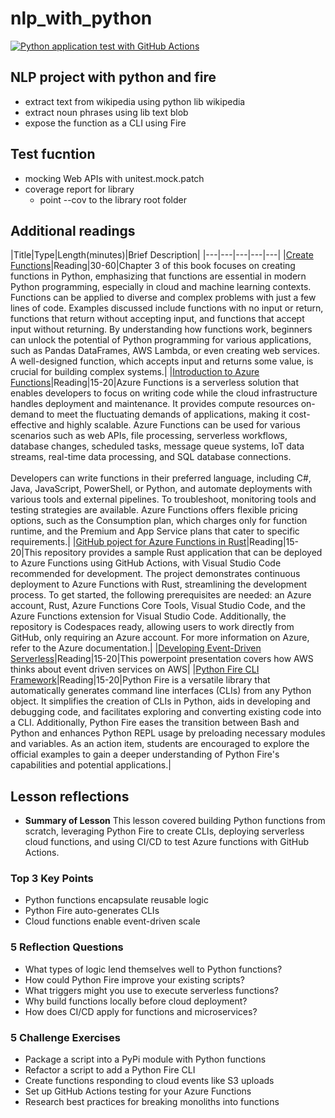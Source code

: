 # nlp_with_python
[![Python application test with GitHub Actions](https://github.com/aneeshcheriank/nlp_with_python/actions/workflows/makefile.yml/badge.svg)](https://github.com/aneeshcheriank/nlp_with_python/actions/workflows/makefile.yml)
## NLP project with python and fire
- extract text from wikipedia using python lib wikipedia
- extract noun phrases using lib text blob
- expose the function as a CLI using Fire

## Test fucntion
- mocking Web APIs with unitest.mock.patch
- coverage report for library
    - point --cov to the library root folder

## Additional readings

|Title|Type|Length(minutes)|Brief Description|
|---|---|---|---|---|
|[Create Functions](https://paiml.com/docs/home/books/minimal-python/chapter03-create-functions/)|Reading|30-60|Chapter 3 of this book focuses on creating functions in Python, emphasizing that functions are essential in modern Python programming, especially in cloud and machine learning contexts. Functions can be applied to diverse and complex problems with just a few lines of code. Examples discussed include functions with no input or return, functions that return without accepting input, and functions that accept input without returning. By understanding how functions work, beginners can unlock the potential of Python programming for various applications, such as Pandas DataFrames, AWS Lambda, or even creating web services. A well-designed function, which accepts input and returns some value, is crucial for building complex systems.|
|[Introduction to Azure Functions](https://learn.microsoft.com/en-us/azure/azure-functions/functions-overview)|Reading|15-20|Azure Functions is a serverless solution that enables developers to focus on writing code while the cloud infrastructure handles deployment and maintenance. It provides compute resources on-demand to meet the fluctuating demands of applications, making it cost-effective and highly scalable. Azure Functions can be used for various scenarios such as web APIs, file processing, serverless workflows, database changes, scheduled tasks, message queue systems, IoT data streams, real-time data processing, and SQL database connections.<br><br> Developers can write functions in their preferred language, including C#, Java, JavaScript, PowerShell, or Python, and automate deployments with various tools and external pipelines. To troubleshoot, monitoring tools and testing strategies are available. Azure Functions offers flexible pricing options, such as the Consumption plan, which charges only for function runtime, and the Premium and App Service plans that cater to specific requirements.|
|[GitHub poject for Azure Functions in Rust](https://github.com/alfredodeza/rust-azure-function)|Reading|15-20|This repository provides a sample Rust application that can be deployed to Azure Functions using GitHub Actions, with Visual Studio Code recommended for development. The project demonstrates continuous deployment to Azure Functions with Rust, streamlining the development process. To get started, the following prerequisites are needed: an Azure account, Rust, Azure Functions Core Tools, Visual Studio Code, and the Azure Functions extension for Visual Studio Code. Additionally, the repository is Codespaces ready, allowing users to work directly from GitHub, only requiring an Azure account. For more information on Azure, refer to the Azure documentation.|
|[Developing Event-Driven Serverless](https://docs.google.com/presentation/d/1lAa88cZrYjrC1cnj-rwgiintsK9HO16R/edit#slide=id.p1)|Reading|15-20|This powerpoint presentation covers how AWS thinks about event driven services on AWS|
|[Python Fire CLI Framework](https://github.com/google/python-fire)|Reading|15-20|Python Fire is a versatile library that automatically generates command line interfaces (CLIs) from any Python object. It simplifies the creation of CLIs in Python, aids in developing and debugging code, and facilitates exploring and converting existing code into a CLI. Additionally, Python Fire eases the transition between Bash and Python and enhances Python REPL usage by preloading necessary modules and variables. As an action item, students are encouraged to explore the official examples to gain a deeper understanding of Python Fire's capabilities and potential applications.|

## Lesson reflections

- <b>Summary of Lesson</b> This lesson covered building Python functions from scratch, leveraging Python Fire to create CLIs, deploying serverless cloud functions, and using CI/CD to test Azure functions with GitHub Actions.

### Top 3 Key Points

- Python functions encapsulate reusable logic
- Python Fire auto-generates CLIs
- Cloud functions enable event-driven scale

### 5 Reflection Questions
- What types of logic lend themselves well to Python functions?
- How could Python Fire improve your existing scripts?
- What triggers might you use to execute serverless functions?
- Why build functions locally before cloud deployment?
- How does CI/CD apply for functions and microservices?

### 5 Challenge Exercises
- Package a script into a PyPi module with Python functions
- Refactor a script to add a Python Fire CLI
- Create functions responding to cloud events like S3 uploads
- Set up GitHub Actions testing for your Azure Functions
- Research best practices for breaking monoliths into functions
